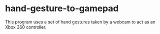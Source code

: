 # hand-gesture-to-gamepad
This program uses a set of hand gestures taken by a webcam to act as an Xbox 360 controller.
